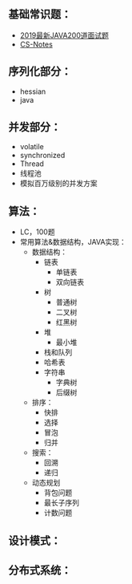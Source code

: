 ## 基础常识题： ##

- <a href="https://mp.weixin.qq.com/s/E0dG6p2abDAETKbN8uFFtg">2019最新JAVA200道面试题</a>
- <a href="https://github.com/CyC2018/CS-Notes">CS-Notes</a>

## 序列化部分： ##

- hessian
- java

## 并发部分： ##

- volatile
- synchronized
- Thread
- 线程池
- 模拟百万级别的并发方案

## 算法： ##

- LC，100题
- 常用算法&数据结构，JAVA实现：
    - 数据结构：
        - 链表
            - 单链表
            - 双向链表
        - 树
            - 普通树
            - 二叉树
            - 红黑树
        - 堆
            - 最小堆
        - 栈和队列
        - 哈希表
        - 字符串
            - 字典树
            - 后缀树
    - 排序：
        - 快排
        - 选择
        - 冒泡
        - 归并
    - 搜索：
        - 回溯
        - 递归
    - 动态规划
        - 背包问题
        - 最长子序列
        - 计数问题

## 设计模式： ##

## 分布式系统： ##
